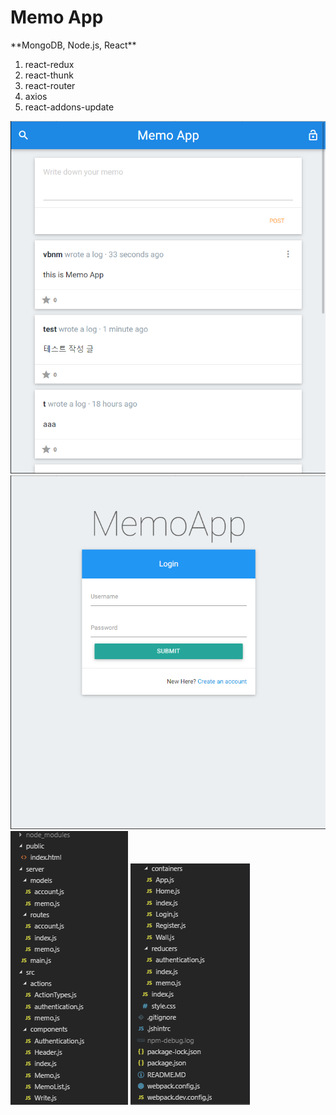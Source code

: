 
<h1>Memo App</h1>
**MongoDB, Node.js, React**

1. react-redux
2. react-thunk
3. react-router
4. axios
5. react-addons-update

![main](./readmeImg/memoApp-1.png)
![login](./readmeImg/memoApp-2.png)
![directory1](./readmeImg/memoApp-3.png)
![directory2](./readmeImg/memoApp-4.png)